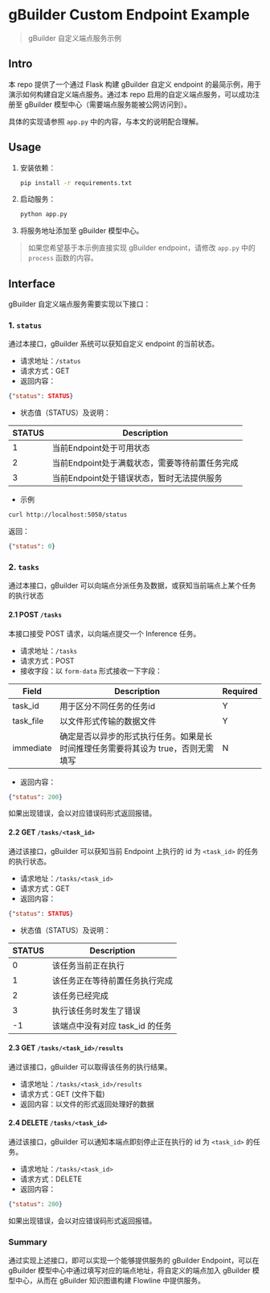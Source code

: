 # gBuilder Custom Endpoint Example

> gBuilder 自定义端点服务示例

## Intro

本 repo 提供了一个通过 Flask 构建 gBuilder 自定义 endpoint 的最简示例，用于演示如何构建自定义端点服务。通过本 repo 启用的自定义端点服务，可以成功注册至 gBuilder 模型中心（需要端点服务能被公网访问到）。

具体的实现请参照 `app.py` 中的内容，与本文的说明配合理解。

## Usage

1. 安装依赖：
    ```bash
    pip install -r requirements.txt
    ```
2. 启动服务：
    ```bash
    python app.py
    ```
3. 将服务地址添加至 gBuilder 模型中心。

> 如果您希望基于本示例直接实现 gBuilder endpoint，请修改 `app.py` 中的 `process` 函数的内容。

## Interface

gBuilder 自定义端点服务需要实现以下接口：

### 1. `status`

通过本接口，gBuilder 系统可以获知自定义 endpoint 的当前状态。

- 请求地址：`/status`
- 请求方式：GET
- 返回内容：
```json
{"status": STATUS}
```
- 状态值（STATUS）及说明：

| STATUS | Description |
|---|---|
| 1 | 当前Endpoint处于可用状态 |
| 2 | 当前Endpoint处于满载状态，需要等待前置任务完成 |
| 3 | 当前Endpoint处于错误状态，暂时无法提供服务 |

- 示例
```bash
curl http://localhost:5050/status
```
返回：
```JSON
{"status": 0}
```

### 2. `tasks`

通过本接口，gBuilder 可以向端点分派任务及数据，或获知当前端点上某个任务的执行状态

#### 2.1 POST `/tasks`

本接口接受 POST 请求，以向端点提交一个 Inference 任务。

- 请求地址：`/tasks`
- 请求方式：POST
- 接收字段：以 `form-data` 形式接收一下字段：


| Field | Description | Required |
|---|---|---|
| task_id | 用于区分不同任务的任务id | Y |
| task_file | 以文件形式传输的数据文件 | Y |
| immediate | 确定是否以异步的形式执行任务。如果是长时间推理任务需要将其设为 true，否则无需填写 | N |

- 返回内容：

```json
{"status": 200}
```

如果出现错误，会以对应错误码形式返回报错。


#### 2.2 GET `/tasks/<task_id>`

通过该接口，gBuilder 可以获知当前 Endpoint 上执行的 id 为 `<task_id>` 的任务的执行状态。

- 请求地址：`/tasks/<task_id>`
- 请求方式：GET
- 返回内容：
```json
{"status": STATUS}
```
- 状态值（STATUS）及说明：

| STATUS | Description |
|---|---|
| 0 | 该任务当前正在执行 |
| 1 | 该任务正在等待前置任务执行完成 |
| 2 | 该任务已经完成 |
| 3 | 执行该任务时发生了错误 |
| -1 | 该端点中没有对应 task_id 的任务 |


#### 2.3 GET `/tasks/<task_id>/results`

通过该接口，gBuilder 可以取得该任务的执行结果。

- 请求地址：`/tasks/<task_id>/results`
- 请求方式：GET (文件下载)
- 返回内容：以文件的形式返回处理好的数据

#### 2.4 DELETE `/tasks/<task_id>`

通过该接口，gBuilder 可以通知本端点即刻停止正在执行的 id 为 `<task_id>` 的任务。

- 请求地址：`/tasks/<task_id>`
- 请求方式：DELETE
- 返回内容：
```json
{"status": 200}
```

如果出现错误，会以对应错误码形式返回报错。

### Summary

通过实现上述接口，即可以实现一个能够提供服务的 gBuilder Endpoint，可以在 gBuilder 模型中心中通过填写对应的端点地址，将自定义的端点加入 gBuilder 模型中心，从而在 gBuilder 知识图谱构建 Flowline 中提供服务。
